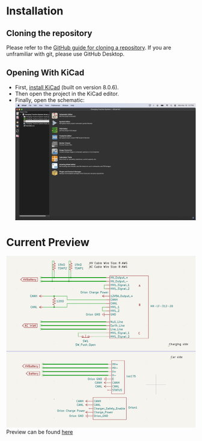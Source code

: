 # Installation
## Cloning the repository
Please refer to the [GitHub guide for cloning a repository](https://docs.github.com/en/repositories/creating-and-managing-repositories/cloning-a-repository?tool=webui). If you are unframiliar with git, please use GitHub Desktop.
## Opening With KiCad
- First, [install KiCad](https://www.kicad.org/download/) (built on version 8.0.6).
- Then open the project in the KiCad editor.
- Finally, open the schematic:
![The schematic is highlighted in the following image](<demo.png>)
# Current Preview
![v0.2](<schem.png>)
Preview can be found [here](https://kicanvas.org/?github=https%3A%2F%2Fgithub.com%2FAlistairKeiller%2FCharging-Tractive-System%2Fblob%2Fmain%2FCharging%2520Tractive%2520System.kicad_sch)